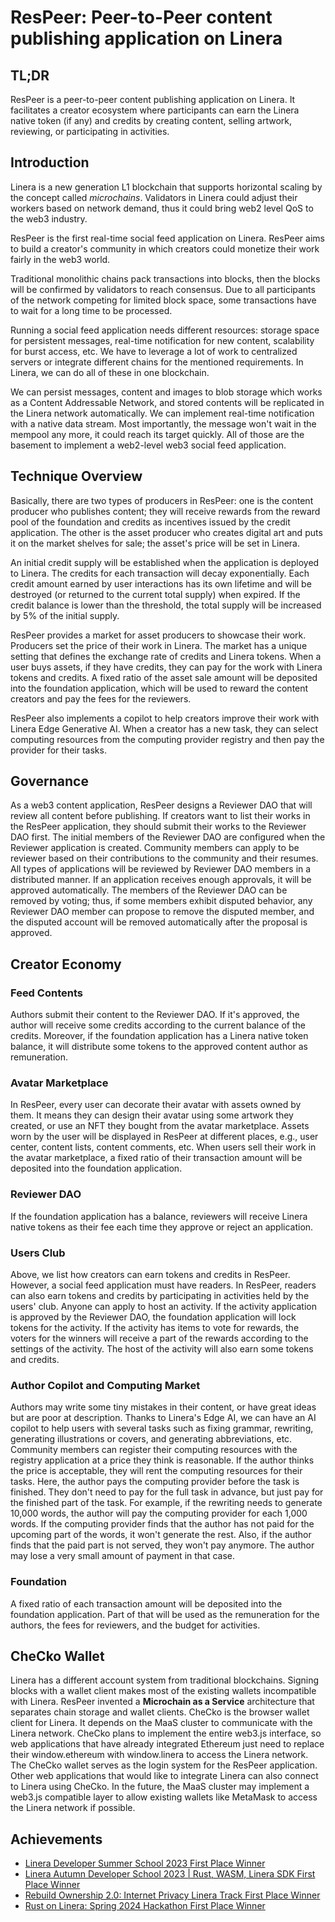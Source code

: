 # ResPeer: Peer-to-Peer content publishing application on Linera

## TL;DR

ResPeer is a peer-to-peer content publishing application on Linera. It facilitates a creator ecosystem where participants can earn the Linera native token (if any) and credits by creating content, selling artwork, reviewing, or participating in activities.

## Introduction

Linera is a new generation L1 blockchain that supports horizontal scaling by the concept called *microchains*. Validators in Linera could adjust their workers based on network demand, thus it could bring web2 level QoS to the web3 industry.

ResPeer is the first real-time social feed application on Linera. ResPeer aims to build a creator's community in which creators could monetize their work fairly in the web3 world.

Traditional monolithic chains pack transactions into blocks, then the blocks will be confirmed by validators to reach consensus. Due to all participants of the network competing for limited block space, some transactions have to wait for a long time to be processed.

Running a social feed application needs different resources: storage space for persistent messages, real-time notification for new content, scalability for burst access, etc. We have to leverage a lot of work to centralized servers or integrate different chains for the mentioned requirements. In Linera, we can do all of these in one blockchain.

We can persist messages, content and images to blob storage which works as a Content Addressable Network, and stored contents will be replicated in the Linera network automatically. We can implement real-time notification with a native data stream. Most importantly, the message won't wait in the mempool any more, it could reach its target quickly. All of those are the basement to implement a web2-level web3 social feed application.

## Technique Overview

Basically, there are two types of producers in ResPeer: one is the content producer who publishes content; they will receive rewards from the reward pool of the foundation and credits as incentives issued by the credit application. The other is the asset producer who creates digital art and puts it on the market shelves for sale; the asset's price will be set in Linera.

An initial credit supply will be established when the application is deployed to Linera. The credits for each transaction will decay exponentially. Each credit amount earned by user interactions has its own lifetime and will be destroyed (or returned to the current total supply) when expired. If the credit balance is lower than the threshold, the total supply will be increased by 5% of the initial supply.

ResPeer provides a market for asset producers to showcase their work. Producers set the price of their work in Linera. The market has a unique setting that defines the exchange rate of credits and Linera tokens. When a user buys assets, if they have credits, they can pay for the work with Linera tokens and credits. A fixed ratio of the asset sale amount will be deposited into the foundation application, which will be used to reward the content creators and pay the fees for the reviewers.

ResPeer also implements a copilot to help creators improve their work with Linera Edge Generative AI. When a creator has a new task, they can select computing resources from the computing provider registry and then pay the provider for their tasks.

## Governance

As a web3 content application, ResPeer designs a Reviewer DAO that will review all content before publishing. If creators want to list their works in the ResPeer application, they should submit their works to the Reviewer DAO first. The initial members of the Reviewer DAO are configured when the Reviewer application is created. Community members can apply to be  reviewer based on their contributions to the community and their resumes. All types of applications will be reviewed by Reviewer DAO members in a distributed manner. If an application receives enough approvals, it will be approved automatically. The members of the Reviewer DAO can be removed by voting; thus, if some members exhibit disputed behavior, any Reviewer DAO member can propose to remove the disputed member, and the disputed account will be removed automatically after the proposal is approved.

## Creator Economy

### Feed Contents

Authors submit their content to the Reviewer DAO. If it's approved, the author will receive some credits according to the current balance of the credits. Moreover, if the foundation application has a Linera native token balance, it will distribute some tokens to the approved content author as remuneration.

### Avatar Marketplace

In ResPeer, every user can decorate their avatar with assets owned by them. It means they can design their avatar using some artwork they created, or use an NFT they bought from the avatar marketplace. Assets worn by the user will be displayed in ResPeer at different places, e.g., user center, content lists, content comments, etc. When users sell their work in the avatar marketplace, a fixed ratio of their transaction amount will be deposited into the foundation application.

### Reviewer DAO

If the foundation application has a balance, reviewers will receive Linera native tokens as their fee each time they approve or reject an application.

### Users Club

Above, we list how creators can earn tokens and credits in ResPeer. However, a social feed application must have readers. In ResPeer, readers can also earn tokens and credits by participating in activities held by the users' club. Anyone can apply to host an activity. If the activity application is approved by the Reviewer DAO, the foundation application will lock tokens for the activity. If the activity has items to vote for rewards, the voters for the winners will receive a part of the rewards according to the settings of the activity. The host of the activity will also earn some tokens and credits.

### Author Copilot and Computing Market

Authors may write some tiny mistakes in their content, or have great ideas but are poor at description. Thanks to Linera's Edge AI, we can have an AI copilot to help users with several tasks such as fixing grammar, rewriting, generating illustrations or covers, and generating abbreviations, etc. Community members can register their computing resources with the registry application at a price they think is reasonable. If the author thinks the price is acceptable, they will rent the computing resources for their tasks. Here, the author pays the computing provider before the task is finished. They don't need to pay for the full task in advance, but just pay for the finished part of the task. For example, if the rewriting needs to generate 10,000 words, the author will pay the computing provider for each 1,000 words. If the computing provider finds that the author has not paid for the upcoming part of the words, it won't generate the rest. Also, if the author finds that the paid part is not served, they won't pay anymore. The author may lose a very small amount of payment in that case.

### Foundation

A fixed ratio of each transaction amount will be deposited into the foundation application. Part of that will be used as the remuneration for the authors, the fees for reviewers, and the budget for activities.

## CheCko Wallet

Linera has a different account system from traditional blockchains. Signing blocks with a wallet client makes most of the existing wallets incompatible with Linera. ResPeer invented a **Microchain as a Service** architecture that separates chain storage and wallet clients. CheCko is the browser wallet client for Linera. It depends on the MaaS cluster to communicate with the Linera network. CheCko plans to implement the entire web3.js interface, so web applications that have already integrated Ethereum just need to replace their window.ethereum with window.linera to access the Linera network. The CheCko wallet serves as the login system for the ResPeer application. Other web applications that would like to integrate Linera can also connect to Linera using CheCko. In the future, the MaaS cluster may implement a web3.js compatible layer to allow existing wallets like MetaMask to access the Linera network if possible.

## Achievements

- [Linera Developer Summer School 2023 First Place Winner](https://devpost.com/software/respeer-peer-to-peer-content-delivery-platform)
- [Linera Autumn Developer School 2023 | Rust, WASM, Linera SDK First Place Winner](https://dorahacks.io/hackathon/linera-autumn-2023/results)
- [Rebuild Ownership 2.0: Internet Privacy Linera Track First Place Winner](https://devfolio.co/projects/respeer-peertopeer-content-publishing-applicati-f0c9)
- [Rust on Linera: Spring 2024 Hackathon First Place Winner](https://devpost.com/software/respeer-p2p-content-publishing-application-on-linera)
